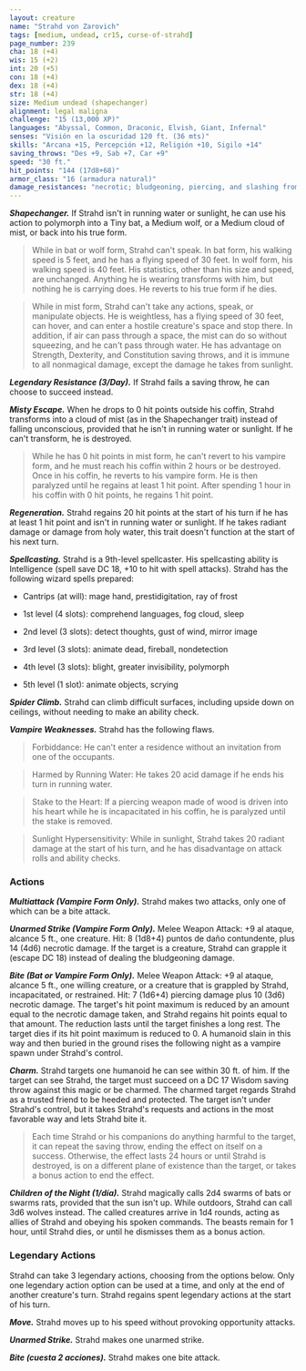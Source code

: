 ```yaml
---
layout: creature
name: "Strahd von Zarovich"
tags: [medium, undead, cr15, curse-of-strahd]
page_number: 239
cha: 18 (+4)
wis: 15 (+2)
int: 20 (+5)
con: 18 (+4)
dex: 18 (+4)
str: 18 (+4)
size: Medium undead (shapechanger)
alignment: legal maligna
challenge: "15 (13,000 XP)"
languages: "Abyssal, Common, Draconic, Elvish, Giant, Infernal"
senses: "Visión en la oscuridad 120 ft. (36 mts)"
skills: "Arcana +15, Percepción +12, Religión +10, Sigilo +14"
saving_throws: "Des +9, Sab +7, Car +9"
speed: "30 ft."
hit_points: "144 (17d8+68)"
armor_class: "16 (armadura natural)"
damage_resistances: "necrotic; bludgeoning, piercing, and slashing from nonmagical attacks"
---
```


***Shapechanger.*** If Strahd isn't in running water or sunlight, he can use his action to polymorph into a Tiny bat, a Medium wolf, or a Medium cloud of mist, or back into his true form.

>While in bat or wolf form, Strahd can't speak. In bat form, his walking speed is 5 feet, and he has a flying speed of 30 feet. In wolf form, his walking speed is 40 feet. His statistics, other than his size and speed, are unchanged. Anything he is wearing transforms with him, but nothing he is carrying does. He reverts to his true form if he dies.

>While in mist form, Strahd can't take any actions, speak, or manipulate objects. He is weightless, has a flying speed of 30 feet, can hover, and can enter a hostile creature's space and stop there. In addition, if air can pass through a space, the mist can do so without squeezing, and he can't pass through water. He has advantage on Strength, Dexterity, and Constitution saving throws, and it is immune to all nonmagical damage, except the damage he takes from sunlight.

***Legendary Resistance (3/Day).*** If Strahd fails a saving throw, he can choose to succeed instead.

***Misty Escape.*** When he drops to 0 hit points outside his coffin, Strahd transforms into a cloud of mist (as in the Shapechanger trait) instead of falling unconscious, provided that he isn't in running water or sunlight. If he can't transform, he is destroyed.

>While he has 0 hit points in mist form, he can't revert to his vampire form, and he must reach his coffin within 2 hours or be destroyed. Once in his coffin, he reverts to his vampire form. He is then paralyzed until he regains at least 1 hit point. After spending 1 hour in his coffin with 0 hit points, he regains 1 hit point.

***Regeneration.*** Strahd regains 20 hit points at the start of his turn if he has at least 1 hit point and isn't in running water or sunlight. If he takes radiant damage or damage from holy water, this trait doesn't function at the start of his next turn.

***Spellcasting.*** Strahd is a 9th-level spellcaster. His spellcasting ability is Intelligence (spell save DC 18, +10 to hit with spell attacks). Strahd has the following wizard spells prepared:

* Cantrips (at will): mage hand, prestidigitation, ray of frost

* 1st level (4 slots): comprehend languages, fog cloud, sleep

* 2nd level (3 slots): detect thoughts, gust of wind, mirror image

* 3rd level (3 slots): animate dead, fireball, nondetection

* 4th level (3 slots): blight, greater invisibility, polymorph

* 5th level (1 slot): animate objects, scrying

***Spider Climb.*** Strahd can climb difficult surfaces, including upside down on ceilings, without needing to make an ability check.

***Vampire Weaknesses.*** Strahd has the following flaws.

>Forbiddance: He can't enter a residence without an invitation from one of the occupants.

>Harmed by Running Water: He takes 20 acid damage if he ends his turn in running water.

>Stake to the Heart: If a piercing weapon made of wood is driven into his heart while he is incapacitated in his coffin, he is paralyzed until the stake is removed.

>Sunlight Hypersensitivity: While in sunlight, Strahd takes 20 radiant damage at the start of his turn, and he has disadvantage on attack rolls and ability checks.

### Actions

***Multiattack (Vampire Form Only).*** Strahd makes two attacks, only one of which can be a bite attack.

***Unarmed Strike (Vampire Form Only).*** Melee Weapon Attack: +9 al ataque, alcance 5 ft., one creature. Hit: 8 (1d8+4) puntos de daño contundente, plus 14 (4d6) necrotic damage. If the target is a creature, Strahd can grapple it (escape DC 18) instead of dealing the bludgeoning damage.

***Bite (Bat or Vampire Form Only).*** Melee Weapon Attack: +9 al ataque, alcance 5 ft., one willing creature, or a creature that is grappled by Strahd, incapacitated, or restrained. Hit: 7 (1d6+4) piercing damage plus 10 (3d6) necrotic damage. The target's hit point maximum is reduced by an amount equal to the necrotic damage taken, and Strahd regains hit points equal to that amount. The reduction lasts until the target finishes a long rest. The target dies if  its hit point maximum is reduced to 0. A humanoid slain in this way and then buried in the ground rises the following night as a vampire spawn under Strahd's control.

***Charm.*** Strahd targets one humanoid he can see within 30 ft. of him. If the target can see Strahd, the target must succeed on a DC 17 Wisdom saving throw against this magic or be charmed. The charmed target regards Strahd as a trusted friend to be heeded and protected. The target isn't under Strahd's control, but it takes Strahd's requests and actions in the most favorable way and lets Strahd bite it.

>Each time Strahd or his companions do anything harmful to the target, it can repeat the saving throw, ending the effect on itself on a success. Otherwise, the effect lasts 24 hours or until Strahd is destroyed, is on a different plane of existence than the target, or takes a bonus action to end the effect.

***Children of the Night (1/día).*** Strahd magically calls 2d4 swarms of bats or swarms rats, provided that the sun isn't up. While outdoors, Strahd can call 3d6 wolves instead. The called creatures arrive in 1d4 rounds, acting as allies of Strahd and obeying his spoken commands. The beasts remain for 1 hour, until Strahd dies, or until he dismisses them as a bonus action.

### Legendary Actions

Strahd can take 3 legendary actions, choosing from the options below. Only one legendary action option can be used at a time, and only at the end of another creature's turn. Strahd regains spent legendary actions at the start of his turn.

***Move.*** Strahd moves up to his speed without provoking opportunity attacks.

***Unarmed Strike.*** Strahd makes one unarmed strike.

***Bite (cuesta 2 acciones).*** Strahd makes one bite attack.